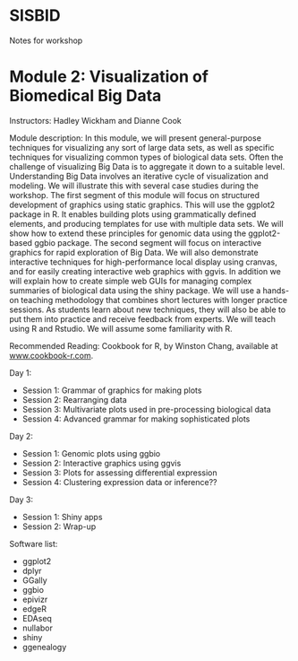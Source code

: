 # SISBID
Notes for workshop

# Module 2: Visualization of Biomedical Big Data

Instructors: Hadley Wickham and Dianne Cook

Module description: In this module, we will present general-purpose techniques for visualizing any sort of large data sets, as well as specific techniques for visualizing common types of biological data sets. Often the challenge of visualizing Big Data is to aggregate it down to a suitable level. Understanding Big Data involves an iterative cycle of visualization and modeling. We will illustrate this with several case studies during the workshop. The first segment of this module will focus on structured development of graphics using static graphics. This will use the ggplot2 package in R. It enables building plots using grammatically defined elements, and producing templates for use with multiple data sets. We will show how to extend these principles for genomic data using the ggplot2-based ggbio package. The second segment will focus on interactive graphics for rapid exploration of Big Data. We will also demonstrate interactive techniques for high-performance local display using cranvas, and for easily creating interactive web graphics with ggvis. In addition we will explain how to create simple web GUIs for managing complex summaries of biological data using the shiny package. We will use a hands-on teaching methodology that combines short lectures with longer practice sessions. As students learn about new techniques, they will also be able to put them into practice and receive feedback from experts. We will teach using R and Rstudio. We will assume some familiarity with R.

Recommended Reading: Cookbook for R, by Winston Chang, available at www.cookbook-r.com.

Day 1:
- Session 1: Grammar of graphics for making plots
- Session 2: Rearranging data
- Session 3: Multivariate plots used in pre-processing biological data
- Session 4: Advanced grammar for making sophisticated plots

Day 2:
- Session 1: Genomic plots using ggbio
- Session 2: Interactive graphics using ggvis
- Session 3: Plots for assessing differential expression
- Session 4: Clustering expression data or inference??

Day 3:
- Session 1: Shiny apps 
- Session 2: Wrap-up

Software list:
- ggplot2
- dplyr
- GGally
- ggbio
- epivizr
- edgeR
- EDAseq
- nullabor
- shiny
- ggenealogy
